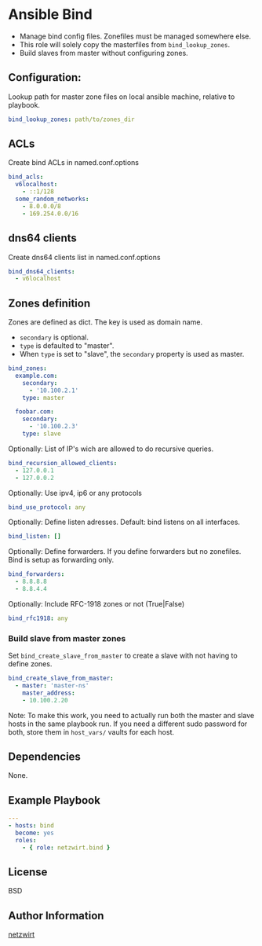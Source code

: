# Ansible Bind

 - Manage bind config files. Zonefiles must be managed somewhere else.
 - This role will solely copy the masterfiles from `bind_lookup_zones`.
 - Build slaves from master without configuring zones.

## Configuration:

Lookup path for master zone files on local ansible machine, relative to playbook.

```yaml
bind_lookup_zones: path/to/zones_dir
```
## ACLs

Create bind ACLs in named.conf.options

```yaml
bind_acls:
  v6localhost:
    - ::1/128
  some_random_networks:
    - 8.0.0.0/8
    - 169.254.0.0/16
```
## dns64 clients

Create dns64 clients list in named.conf.options

```yaml
bind_dns64_clients:
  - v6localhost
```
## Zones definition

Zones are defined as dict. The key is used as domain name.
- `secondary` is optional.
- `type` is defaulted to "master".
- When `type` is set to "slave", the `secondary` property is used as master.

```yaml
bind_zones:
  example.com:
    secondary:
      - '10.100.2.1'
    type: master

  foobar.com:
    secondary:
      - '10.100.2.3'
    type: slave
```
Optionally: List of IP's wich are allowed to do recursive queries.

```yaml
bind_recursion_allowed_clients:
  - 127.0.0.1
  - 127.0.0.2
```
Optionally: Use ipv4, ip6 or any protocols

```yaml
bind_use_protocol: any
```
Optionally: Define listen adresses. Default: bind listens on all interfaces.

```yaml
bind_listen: []
```
Optionally: Define forwarders. If you define forwarders but no zonefiles. Bind is setup as forwarding only.

```yaml
bind_forwarders:
  - 8.8.8.8
  - 8.8.4.4
```
Optionally: Include RFC-1918 zones or not (True|False)

```yaml
bind_rfc1918: any
```
### Build slave from master zones

Set `bind_create_slave_from_master` to create a slave with not having to define zones.

```yaml
bind_create_slave_from_master:
  - master: 'master-ns'
    master_address:
    - 10.100.2.20
```

Note: To make this work, you need to actually run both the master and slave hosts in the same playbook run. If you need a different sudo password for both, store them in `host_vars/` vaults for each host.

## Dependencies

None.


## Example Playbook

```yaml
---
- hosts: bind
  become: yes
  roles:
    - { role: netzwirt.bind }
```

## License

BSD


## Author Information

[netzwirt](https://github.com/netzwirt)


